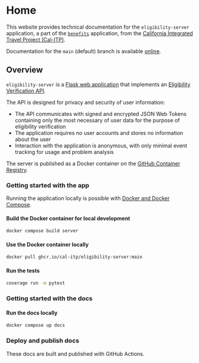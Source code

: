 # Home

This website provides technical documentation for the `eligibility-server` application, a part of the [`benefits`](https://docs.calitp.org/benefits) application, from the [California Integrated Travel Project (Cal-ITP)](https://www.calitp.org).

Documentation for the `main` (default) branch is available [online](https://docs.calitp.org/eligibility-server).

## Overview

`eligibility-server` is a [Flask web application](https://flask.palletsprojects.com/) that implements an [Eligibility Verification API](specification).

The API is designed for privacy and security of user information:

- The API communicates with signed and encrypted JSON Web Tokens containing only the most necessary of user data for the purpose of eligibility verification
- The application requires no user accounts and stores no information about the user
- Interaction with the application is anonymous, with only minimal event tracking for usage and problem analysis

The server is published as a Docker container on the [GitHub Container Registry](https://github.com/cal-itp/eligibility-server/pkgs/container/eligibility-server).

### Getting started with the app

Running the application locally is possible with [Docker and Docker Compose](https://www.docker.com/products/docker-desktop).

#### Build the Docker container for local development

```bash
docker compose build server
```

#### Use the Docker container locally

```bash
docker pull ghcr.io/cal-itp/eligibility-server:main
```

#### Run the tests

```bash
coverage run -m pytest
```

### Getting started with the docs

#### Run the docs locally

```bash
docker compose up docs
```

### Deploy and publish docs

These docs are built and published with GitHub Actions.
